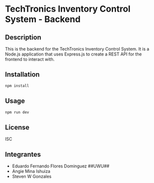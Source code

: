# TechTronics Inventory Control System - Backend

## Description

This is the backend for the TechTronics Inventory Control System. It is a Node.js application that uses Express.js to create a REST API for the frontend to interact with.

## Installation

```bash
npm install
```

## Usage

```bash
npm run dev
```

## License

ISC

## Integrantes
- Eduardo Fernando Flores Dominguez ##UWU##
- Angie Mina Ishuiza
- Steven W Gonzales